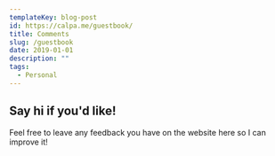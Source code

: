 ```yaml
---
templateKey: blog-post
id: https://calpa.me/guestbook/
title: Comments
slug: /guestbook
date: 2019-01-01
description: ""
tags:
  - Personal
---
```


## Say hi if you'd like!

Feel free to leave any feedback you have on the website here so I can improve it!
